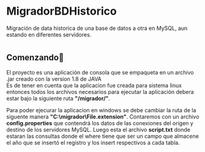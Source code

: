 # MigradorBDHistorico
Migración de data historica de una base de datos a otra en MySQL, aun estando en diferentes servidores. 

# <h2>Comenzando🚀</h2>
El proyecto es una aplicación de consola que se empaqueta en un archivo .jar creado con la version 1.8 de JAVA<br>
Es de tener en cuenta que la aplicacion fue creada para sistema linux entonces todos los archivos necesarios 
para ejecutar la aplicación debera estar bajo la siguiente ruta <b>"/migrador/"</b>.

Para poder ejecurar la aplicacion en windows se debe cambiar la ruta de la siguente manera <b>"C:\migrador\File.extension"</b>.
Contaremos con un archivo <b>config.properties</b> que contendrá los datos de las conexiones del origen y destino de los servidores MySQL.
Luego esta el archivo <b>script.txt</b> donde estaran las consultas donde el where tiene que ser un campo que almacene el año que se 
insertó el registro y los insert respectivos a cada tabla.

